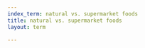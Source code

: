 ```yaml
---
index_term: natural vs. supermarket foods
title: natural vs. supermarket foods
layout: term

---
```

